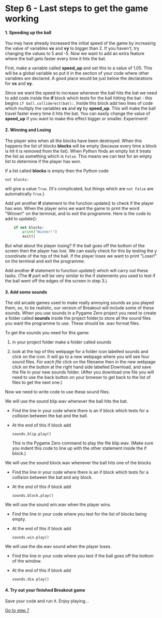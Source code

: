 # Step 6 - Last steps to get the game working

#### 1. Speeding up the ball

You may have already increased the initial speed of the game by increasing the value of variables **vx** and **vy** to bigger than 2. If you haven't, try changing the values to 5 and -5. Now we want to add an extra feature where the ball gets faster every time it hits the bat.

First, make a variable called **speed_up** and set this to a value of 1.05. This will be a global variable so put it in the section of your code where other variables are declared. A good place would be just below the declarations for **vx** and **vy**.

Since we want the speed to increase whenever the ball hits the bat we need to add code inside the **if** block which tests for the ball hitting the bat - this begins `if ball.colliderect(bat):`. Inside this block add two lines of code which multiply the variables **vx** and **vy** by **speed_up**. This will make the ball travel faster every time it hits the bat. You can easily change the value of **speed_up** if you want to make this effect bigger or smaller. Experiment!

#### 2. Winning and Losing

The player wins when all the blocks have been destroyed. When this happens the list of blocks **blocks** will be empty (because every time a block is hit it is removed from the list). When Python finds an empty list it treats the list as something which is `False`. This means we can test for an empty list to determine if the player has won. 

If a list called **blocks** is empty then the Python code

`not blocks:`

will give a value `True`. (It's complicated, but things which are `not False` are automatically `True`.)

Add yet another **if** statement to the function update() to check if the player has won. When the player wins we want the game to print the word "Winner!" on the terminal, and to exit the programme. Here is the code to add to update():
```python
    if not blocks:
        print("Winner!")
        exit()
```
But what about the player losing? If the ball goes off the bottom of the screen then the player has lost. We can easily check for this by testing the y coordinate of the top of the ball. If the player loses we want to print "Loser!" on the terminal and exit the programme.

Add another **if** statement to function update() which will carry out these tasks. (The **if** part will be very similar to the if statements you used to test if the ball went off the edges of the screen in step 3.)

#### 3. Add some sounds

The old arcade games used to make really annoying sounds as you played them, so, to be realistic, our version of Breakout will include some of these sounds.
When you use sounds in a Pygame Zero project you need to create a folder called **sounds** inside the project folder,to store all the sound files you want the programme to use. These should be .wav format files. 

To get the sounds you need for this game:

1. in your project folder make a folder called sounds

2. look at the top of this webpage for a folder icon labelled sounds and click on the icon. It will go to a new webpage where you will see four sound files. *For each file* click on the filename then in the new webpage click on the button at the right hand side labelled Download, and save the file in your new sounds folder. (After you download one file you will need to use the back button on your browser to get back to the list of files to get the next one.)

Now we need to write code to use these sound files.

We will use the sound blip.wav whenever the ball hits the bat.

- Find the line in your code where there is an if block which tests for a collision between the bat and the ball.
- At the end of this if block add
  
  `sounds.blip.play()`
  
  This is the Pygame Zero command to play the file blip.wav. (Make sure you indent this code to line up with the other statement inside the if block.)

We will use the sound block.wav whenever the ball hits one of the blocks

- Find the line in your code where there is an if block which tests for a collision between the bat and any block.
- At the end of this if block add
  
  `sounds.block.play()`
  
We will use the sound win.wav when the player wins.

- Find the line in your code where you test for the list of blocks being empty.
- At the end of this if block add
  
  `sounds.win.play()`
  
We will use the die.wav sound when the player loses.
- Find the line in your code where you test if the ball goes off the bottom of the window.
- At the end of this if block add
  
  `sounds.die.play()`
  
#### 4. Try out your finished Breakout game

Save your code and run it. Enjoy playing...

[Go to step 7](../step07-ideas_for_improvement)